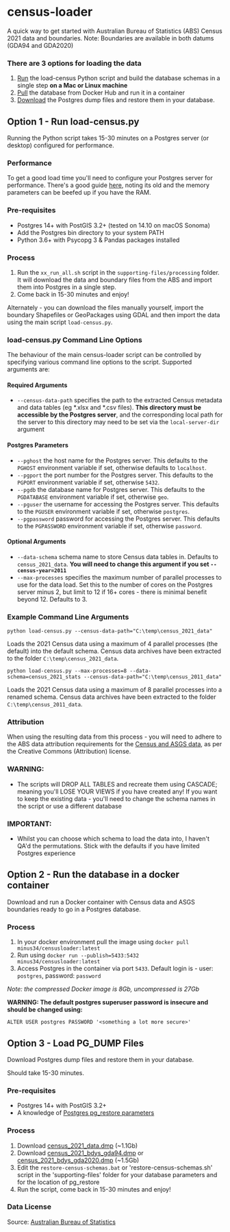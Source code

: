 # census-loader
A quick way to get started with Australian Bureau of Statistics (ABS) Census 2021 data and boundaries. Note: Boundaries are available in both datums (GDA94 and GDA2020)

### There are 3 options for loading the data
1. [Run](https://github.com/minus34/census-loader#option-1---run-loadcensuspy) the load-census Python script and build the database schemas in a single step **on a Mac or Linux machine**
2. [Pull](https://github.com/minus34/census-loader#option-2---run-the-database-in-a-docker-container) the database from Docker Hub and run it in a container
3. [Download](https://github.com/minus34/census-loader#option-3---load-pg_dump-files) the Postgres dump files and restore them in your database.

## Option 1 - Run load-census.py
Running the Python script takes 15-30 minutes on a Postgres server (or desktop) configured for performance.

### Performance
To get a good load time you'll need to configure your Postgres server for performance. There's a good guide [here](https://revenant.ca/www/postgis/workshop/tuning.html), noting its old and the memory parameters can be beefed up if you have the RAM.

### Pre-requisites
- Postgres 14+ with PostGIS 3.2+ (tested on 14.10 on macOS Sonoma)
- Add the Postgres bin directory to your system PATH
- Python 3.6+ with Psycopg 3 & Pandas packages installed

### Process
1. Run the `xx_run_all.sh` script in the `supporting-files/processing` folder. It will download the data and boundary files from the ABS and import them into Postgres in a single step.
2. Come back in 15-30 minutes and enjoy!

Alternately - you can download the files manually yourself, import the boundary Shapefiles or GeoPackages using GDAL and then import the data using the main script `load-census.py`.

### load-census.py Command Line Options
The behaviour of the main census-loader script can be controlled by specifying various command line options to the script. Supported arguments are:

#### Required Arguments
* `--census-data-path` specifies the path to the extracted Census metadata and data tables (eg *.xlsx and *.csv files). __This directory must be accessible by the Postgres server__, and the corresponding local path for the server to this directory may need to be set via the `local-server-dir` argument

#### Postgres Parameters
* `--pghost` the host name for the Postgres server. This defaults to the `PGHOST` environment variable if set, otherwise defaults to `localhost`.
* `--pgport` the port number for the Postgres server. This defaults to the `PGPORT` environment variable if set, otherwise `5432`.
* `--pgdb` the database name for Postgres server. This defaults to the `PGDATABASE` environment variable if set, otherwise `geo`.
* `--pguser` the username for accessing the Postgres server. This defaults to the `PGUSER` environment variable if set, otherwise `postgres`.
* `--pgpassword` password for accessing the Postgres server. This defaults to the `PGPASSWORD` environment variable if set, otherwise `password`.

#### Optional Arguments
* `--data-schema` schema name to store Census data tables in. Defaults to `census_2021_data`. **You will need to change this argument if you set `--census-year=2011`**
* `--max-processes` specifies the maximum number of parallel processes to use for the data load. Set this to the number of cores on the Postgres server minus 2, but limit to 12 if 16+ cores - there is minimal benefit beyond 12. Defaults to 3.

### Example Command Line Arguments
`python load-census.py --census-data-path="C:\temp\census_2021_data"`

Loads the 2021 Census data using a maximum of 4 parallel processes (the default) into the default schema. Census data archives have been extracted to the folder `C:\temp\census_2021_data`.

`python load-census.py --max-processes=8 --data-schema=census_2021_stats --census-data-path="C:\temp\census_2011_data"`

Loads the 2021 Census data using a maximum of 8 parallel processes into a renamed schema. Census data archives have been extracted to the folder `C:\temp\census_2011_data`.

### Attribution
When using the resulting data from this process - you will need to adhere to the ABS data attribution requirements for the [Census and ASGS data](https://www.abs.gov.au/websitedbs/d3310114.nsf/Home/Attributing+ABS+Material), as per the Creative Commons (Attribution) license.

### WARNING:
- The scripts will DROP ALL TABLES and recreate them using CASCADE; meaning you'll LOSE YOUR VIEWS if you have created any! If you want to keep the existing data - you'll need to change the schema names in the script or use a different database

### IMPORTANT:
- Whilst you can choose which schema to load the data into, I haven't QA'd the permutations. Stick with the defaults if you have limited Postgres experience 

## Option 2 - Run the database in a docker container
Download and run a Docker container with Census data and ASGS boundaries ready to go in a Postgres database.

### Process
1. In your docker environment pull the image using `docker pull minus34/censusloader:latest`
2. Run using `docker run --publish=5433:5432 minus34/censusloader:latest`
3. Access Postgres in the container via port `5433`. Default login is - user: `postgres`, password: `password`

*Note: the compressed Docker image is 8Gb, uncompressed is 27Gb*

**WARNING: The default postgres superuser password is insecure and should be changed using:**

`ALTER USER postgres PASSWORD '<something a lot more secure>'`

## Option 3 - Load PG_DUMP Files
Download Postgres dump files and restore them in your database.

Should take 15-30 minutes.

### Pre-requisites
- Postgres 14+ with PostGIS 3.2+
- A knowledge of [Postgres pg_restore parameters](https://www.postgresql.org/docs/9.6/static/app-pgrestore.html)

### Process
1. Download [census_2021_data.dmp](https://minus34.com/opendata/census-2021/census_2021_data.dmp) (~1.1Gb)
2. Download [census_2021_bdys_gda94.dmp](https://minus34.com/opendata/census-2021/census_2021_bdys_gda94.dmp) or [census_2021_bdys_gda2020.dmp](https://minus34.com/opendata/census-2021/census_2021_bdys_gda2020.dmp) (~1.5Gb)
3. Edit the `restore-census-schemas.bat` or 'restore-census-schemas.sh' script in the 'supporting-files' folder for your database parameters and for the location of pg_restore
4. Run the script, come back in 15-30 minutes and enjoy!

### Data License

Source: [Australian Bureau of Statistics](https://www.abs.gov.au/websitedbs/d3310114.nsf/Home/Attributing+ABS+Material)
